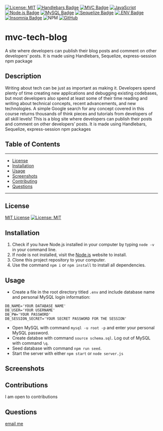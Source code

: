 [![License: MIT](https://img.shields.io/badge/License-MIT-yellow.svg)](https://opensource.org/licenses/MIT)
[![Handlebars Badge](https://img.shields.io/badge/Handlebars-F0772B?logo=handlebars&logoColor=fff&style=flat)](https://handlebarsjs.com/)
[![MVC Badge](https://img.shields.io/badge/MVC-FF5733?style=flat)](https://en.wikipedia.org/wiki/Model%E2%80%93view%E2%80%93controller)
[![JavaScript](https://img.shields.io/badge/JavaScript-ES6-yellow.svg)](https://www.ecma-international.org/ecma-262/)
[![Node.js Badge](https://img.shields.io/badge/Node.js-393?logo=nodedotjs&logoColor=fff&style=flat)](https://nodejs.org/en)
[![MySQL Badge](https://img.shields.io/badge/MySQL-4479A1?logo=mysql&logoColor=fff&style=flat)](https://www.npmjs.com/package/mysql2)
[![Sequelize Badge](https://img.shields.io/badge/Sequelize-52B0E7?logo=sequelize&logoColor=fff&style=flat)](https://sequelize.org/docs/v6/)
[![.ENV Badge](https://img.shields.io/badge/.ENV-ECD53F?logo=dotenv&logoColor=000&style=flat)](https://www.npmjs.com/package/dotenv)
[![Insomnia Badge](https://img.shields.io/badge/Insomnia-4000BF?logo=insomnia&logoColor=fff&style=flat)](https://insomnia.rest/)
![NPM](https://img.shields.io/badge/NPM-%23CB3837.svg?style=for-the-badge&logo=npm&logoColor=white)
[![GitHub](https://img.shields.io/badge/GitHub-SwathiVinod19-black.svg?logo=github)](https://github.com/Swathivinod19)

# mvc-tech-blog
A site where developers can publish their blog posts and comment on other developers’ posts. It is made using Handlebars, Sequelize, express-session npm package

## Description

Writing about tech can be just as important as making it. Developers spend plenty of time creating new applications and debugging existing codebases, but most developers also spend at least some of their time reading and writing about technical concepts, recent advancements, and new technologies. A simple Google search for any concept covered in this course returns thousands of think pieces and tutorials from developers of all skill levels!
This is a blog site where developers can publish their posts and comment on other developers’ posts. It is made using Handlebars, Sequelize, express-session npm packages

## Table of Contents
---
* [License](#License)
* [Installation](#Installation)
* [Usage](#Usage)
* [Screenshots](#Screenshots)
* [Contributing](#Contributing)
* [Questions](#Questions)
  
---


## License

[MIT License](https://opensource.org/licenses/MIT)
[![License: MIT](https://img.shields.io/badge/License-MIT-yellow.svg)](https://opensource.org/licenses/MIT)


## Installation
1. Check if you have Node.js installed in your computer by typing `node -v` in your command line.
2. If node is not installed, visit the [Node.js](https://nodejs.org/en) website to install. 
3. Clone this project repository to your computer. 
4. Use the command `npm i` or `npm install` to install all dependencies. 

## Usage

* Create a file in the root directory titled `.env` and include database name and personal MySQL login information:
```
DB_NAME='YOUR DATABASE NAME'
DB_USER='YOUR USERNAME'
DB_PW='YOUR PASSWORD'
DB_SESSION_SECRET='YOUR SECRET PASSWORD FOR THE SESSION'
```
* Open MySQL with command `mysql -u root -p` and enter your personal MySQL password. 
* Create databse with command `source schema.sql`. Log out of MySQL with command `\q`.
* Seed database with command `npm run seed`.
* Start the server with either `npm start` or `node server.js`
  
## Screenshots

## Contributions
I am open to contributions

## Questions

[email me](swathi.vinod@gmail.com)
